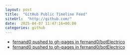 ```yaml
---
layout: post
title:  "GitHub Public Timeline Feed"
siteUrl:  "http://github.com/"
date:  2025-04-07 11:47:16+00:00
categories: github
---
```

*  [fernand0 pushed to gh-pages in fernand0/botElectrico](https://github.com/fernand0/botElectrico/compare/2e8359b434...2ddefe37f4)
*  [fernand0 pushed to gh-pages in fernand0/botElectrico](https://github.com/fernand0/botElectrico/compare/fd5fdff68f...7e526ce8b2)
